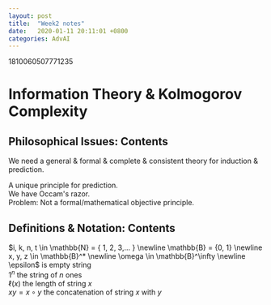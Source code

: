 ```yaml
---
layout: post
title:  "Week2 notes"
date:   2020-01-11 20:11:01 +0800
categories: AdvAI
---
```


1810060507771235

# Information Theory & Kolmogorov Complexity  

## Philosophical Issues: Contents  
We need a general & formal & complete & consistent theory for induction & prediction.  

A unique principle for prediction.  
We have Occam's razor.  
Problem: Not a formal/mathematical objective principle.  

## Definitions & Notation: Contents  
$i, k, n, t \in \mathbb{N} = { 1, 2, 3,... } \newline
\mathbb{B} = {0, 1} \newline  
x, y, z \in \mathbb{B}^* \newline
\omega \in \mathbb{B}^\infty \newline
\epsilon$ is empty string  
$1^n$ the string of $n$ ones  
$\ell (x)$ the length of string $x$  
$xy = x \circ y$ the concatenation of string $x$ with $y$